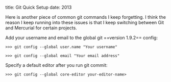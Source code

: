 title: Git Quick Setup
date: 2013

Here is another piece of common git commands I keep forgetting. I think the reason I keep running into these issues is that I keep switching between Git and Mercurial for certain projects.

Add your username and email to the global git ==version 1.9.2== config:

```>>> git config --global user.name "Your username"```

```>>> git config --global email "Your email address"```

Specify a default editor after you run git commit:

```>>> git config --global core-editor your-editor-name>```
